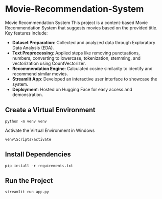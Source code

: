 # Movie-Recommendation-System
Movie Recommendation System
This project is a content-based Movie Recommendation System that suggests movies based on the provided title. Key features include:

- **Dataset Preparation**: Collected and analyzed data through Exploratory Data Analysis (EDA).
- **Text Preprocessing**: Applied steps like removing punctuations, numbers, converting to lowercase, tokenization, stemming, and vectorization using CountVectorizer.
- **Recommendation Engine**: Calculated cosine similarity to identify and recommend similar movies.
- **Streamlit App**: Developed an interactive user interface to showcase the system.
- **Deploymen**t: Hosted on Hugging Face for easy access and demonstration.

## Create a Virtual Environment
```
python -m venv venv
```
Activate the Virtual Environment in Windows
```
venv\Scripts\activate
```

## Install Dependencies
```
pip install -r requirements.txt
```

## Run the Project
```
streamlit run app.py
```
